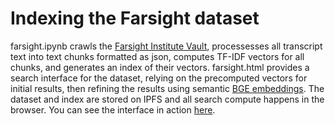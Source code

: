 # Indexing the Farsight dataset

farsight.ipynb crawls the [Farsight Institute Vault](https://farsight.org/FarsightPress/Publication_Dates_for_Farsight_Projects), processesses all transcript text into text chunks formatted as json, computes TF-IDF vectors for all chunks, and generates an index of their vectors. farsight.html provides a search interface for the dataset, relying on the precomputed vectors for initial results, then refining the results using semantic [BGE embeddings](https://huggingface.co/BAAI/bge-small-en). The dataset and index are stored on IPFS and all search compute happens in the browser. You can see the interface in action [here](https://rstory.io/farsight.html).   

